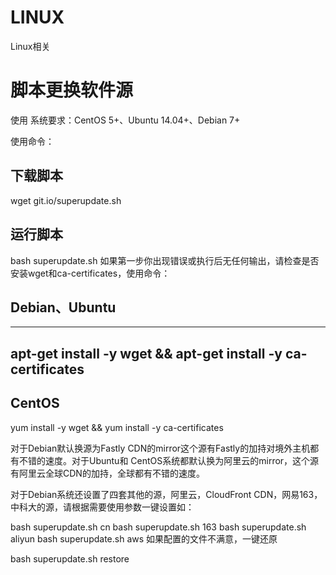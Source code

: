 # LINUX
Linux相关



# 脚本更换软件源
使用
系统要求：CentOS 5+、Ubuntu 14.04+、Debian 7+

使用命令：

## 下载脚本
wget git.io/superupdate.sh
## 运行脚本
bash superupdate.sh
如果第一步你出现错误或执行后无任何输出，请检查是否安装wget和ca-certificates，使用命令：

## Debian、Ubuntu
---
apt-get install -y wget && apt-get install -y ca-certificates
---
## CentOS
yum install -y wget && yum install -y ca-certificates

对于Debian默认换源为Fastly CDN的mirror这个源有Fastly的加持对境外主机都有不错的速度。对于Ubuntu和 CentOS系统都默认换为阿里云的mirror，这个源有阿里云全球CDN的加持，全球都有不错的速度。

对于Debian系统还设置了四套其他的源，阿里云，CloudFront CDN，网易163，中科大的源，请根据需要使用参数一键设置如：

bash superupdate.sh cn
bash superupdate.sh 163
bash superupdate.sh aliyun
bash superupdate.sh aws
如果配置的文件不满意，一键还原

bash superupdate.sh restore
